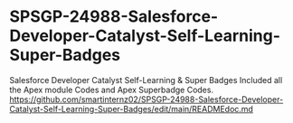 # SPSGP-24988-Salesforce-Developer-Catalyst-Self-Learning-Super-Badges
Salesforce Developer Catalyst Self-Learning &amp; Super Badges
Included all the Apex module Codes and Apex Superbadge Codes.
https://github.com/smartinternz02/SPSGP-24988-Salesforce-Developer-Catalyst-Self-Learning-Super-Badges/edit/main/READMEdoc.md
